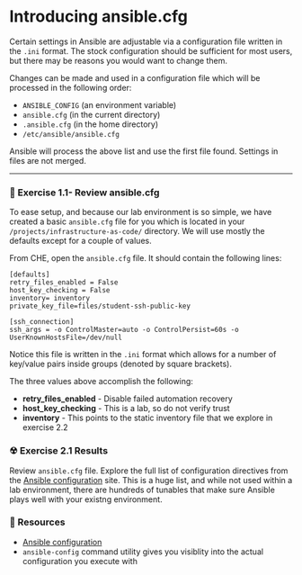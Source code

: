 # Introducing ansible.cfg

Certain settings in Ansible are adjustable via a configuration file written in the `.ini` format.
The stock configuration should be sufficient for most users, but there may be reasons you would want to change them.

Changes can be made and used in a configuration file which will be processed in the following order:

 - `ANSIBLE_CONFIG` (an environment variable)
 - `ansible.cfg` (in the current directory)
 - `.ansible.cfg` (in the home directory)
 - `/etc/ansible/ansible.cfg`

Ansible will process the above list and use the first file found. Settings in files are not merged.

<hr>

### 💪  Exercise 1.1- Review ansible.cfg

To ease setup, and because our lab environment is so simple, we have created a basic `ansible.cfg` file for
you which is located in your `/projects/infrastructure-as-code/` directory.  We will use mostly the defaults
except for a couple of values.

From CHE, open the `ansible.cfg` file.  It should contain the following lines:

```
[defaults]
retry_files_enabled = False
host_key_checking = False
inventory= inventory
private_key_file=files/student-ssh-public-key

[ssh_connection]
ssh_args = -o ControlMaster=auto -o ControlPersist=60s -o UserKnownHostsFile=/dev/null
```

Notice this file is written in the `.ini` format which allows for a number of key/value pairs inside 
groups (denoted by square brackets).

The three values above accomplish the following:

 - **retry_files_enabled** - Disable failed automation recovery
 - **host_key_checking** - This is a lab, so do not verify trust
 - **inventory** - This points to the static inventory file that we explore in exercise 2.2



### ☢ Exercise 2.1 Results

Review `ansible.cfg` file.  Explore the full list of configuration directives from the
[Ansible configuration](http://docs.ansible.com/ansible/latest/intro_configuration.html)
site.  This is a huge list, and while not used within a lab environment, there are hundreds of
tunables that make sure Ansible plays well with your existng environment.



### 📗 Resources

 - [Ansible configuration](http://docs.ansible.com/ansible/latest/intro_configuration.html)
 - `ansible-config` command utility gives you visiblity into the actual configuration you
   execute with

